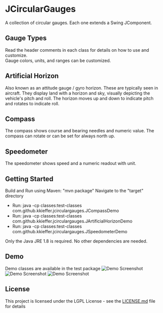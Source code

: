 # JCircularGauges

A collection of circular gauges.  Each one extends a Swing JComponent. 

## Gauge Types

Read the header comments in each class for details on how to use and customize.  
Gauge colors, units, and ranges can be customized.


## Artificial Horizon
Also known as an attitude gauge / gyro horizon.  These are typically seen in aircraft.
They display land with a horizon and sky, visually depicting the vehicle's pitch and roll.  The horizon moves up and down
to indicate pitch and rotates to indicate roll.


## Compass
The compass shows course and bearing needles and numeric value.  The compass can rotate or can be set for always north up.


## Speedometer
The speedometer shows speed and a numeric readout with unit.


## Getting Started

Build and Run using Maven:  "mvn package"
Navigate to the "target" directory

* Run: java -cp classes:test-classes com.github.kkieffer.jcirculargauges.JCompassDemo 
* Run: java -cp classes:test-classes com.github.kkieffer.jcirculargauges.JArtificialHorizonDemo
* Run: java -cp classes:test-classes com.github.kkieffer.jcirculargauges.JSpeedometerDemo

Only the Java JRE 1.8 is required.  No other dependencies are needed.

## Demo

Demo classes are available in the test package
![Demo Screenshot](https://github.com/kkieffer/jCircularGauges/blob/master/artificialHorizonExample.jpg "Demo Screenshot")
![Demo Screenshot](https://github.com/kkieffer/jCircularGauges/blob/master/speedometerExample.jpg "Demo Screenshot")
![Demo Screenshot](https://github.com/kkieffer/jCircularGauges/blob/master/compassExample.jpg "Demo Screenshot")

## License

This project is licensed under the LGPL License - see the [LICENSE.md](LICENSE.md) file for details

